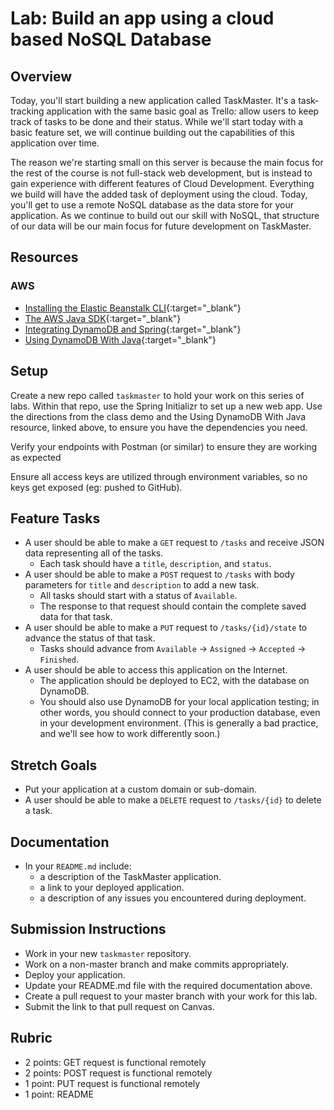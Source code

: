 # Lab: Build an app using a cloud based NoSQL Database

## Overview

Today, you'll start building a new application called TaskMaster. It's a task-tracking application with the same basic goal as Trello: allow users to keep track of tasks to be done and their status. While we'll start today with a basic feature set, we will continue building out the capabilities of this application over time.

The reason we're starting small on this server is because the main focus for the rest of the course is not full-stack web development, but is instead to gain experience with different features of Cloud Development. Everything we build will have the added task of deployment using the cloud. Today, you'll get to use a remote NoSQL database as the data store for your application. As we continue to build out our skill with NoSQL, that structure of our data will be our main focus for future development on TaskMaster.

## Resources

### AWS
* [Installing the Elastic Beanstalk CLI](https://docs.aws.amazon.com/elasticbeanstalk/latest/dg/eb-cli3-install.html){:target="_blank"}
* [The AWS Java SDK](https://docs.aws.amazon.com/sdk-for-java/v1/developer-guide/welcome.html){:target="_blank"}
* [Integrating DynamoDB and Spring](https://www.baeldung.com/spring-data-dynamodb){:target="_blank"}
* [Using DynamoDB With Java](https://tech.smartling.com/getting-started-with-amazon-dynamodb-and-java-universal-language-850fa1c8a902){:target="_blank"}

## Setup

Create a new repo called `taskmaster` to hold your work on this series of labs. Within that repo, use the Spring Initializr to set up a new web app. Use the directions from the class demo and the Using DynamoDB With Java resource, linked above, to ensure you have the dependencies you need.

Verify your endpoints with Postman (or similar) to ensure they are working as expected

Ensure all access keys are utilized through environment variables, so no keys get exposed (eg: pushed to GitHub). 

## Feature Tasks

- A user should be able to make a `GET` request to `/tasks` and receive JSON data representing all of the tasks.
    - Each task should have a `title`, `description`, and `status`.
- A user should be able to make a `POST` request to `/tasks` with body parameters for `title` and `description` to add a new task.
    - All tasks should start with a status of `Available`.
    - The response to that request should contain the complete saved data for that task.
- A user should be able to make a `PUT` request to `/tasks/{id}/state` to advance the status of that task.
    - Tasks should advance from `Available` -> `Assigned` -> `Accepted` -> `Finished`.
- A user should be able to access this application on the Internet.
    - The application should be deployed to EC2, with the database on DynamoDB.
    - You should also use DynamoDB for your local application testing; in other words, you should connect to your production database, even in your development environment. (This is generally a bad practice, and we'll see how to work differently soon.)

## Stretch Goals
- Put your application at a custom domain or sub-domain.
- A user should be able to make a `DELETE` request to `/tasks/{id}` to delete a task.

## Documentation
* In your `README.md` include:
    * a description of the TaskMaster application.
    * a link to your deployed application.
    * a description of any issues you encountered during deployment.

## Submission Instructions
* Work in your new `taskmaster` repository.
* Work on a non-master branch and make commits appropriately.
* Deploy your application.
* Update your README.md file with the required documentation above.
* Create a pull request to your master branch with your work for this lab.
* Submit the link to that pull request on Canvas.

## Rubric
- 2 points: GET request is functional remotely
- 2 points: POST request is functional remotely
- 1 point: PUT request is functional remotely
- 1 point: README
